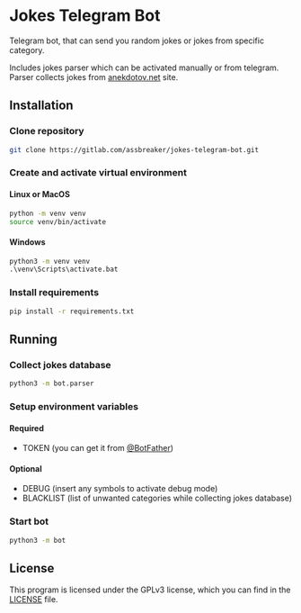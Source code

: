 # Jokes Telegram Bot

Telegram bot, that can send you random jokes or jokes from specific category.

Includes jokes parser which can be activated manually or from telegram.
Parser collects jokes from [anekdotov.net](https://anekdotov.net) site.

## Installation

### Clone repository

```sh
git clone https://gitlab.com/assbreaker/jokes-telegram-bot.git
```

### Create and activate virtual environment

#### Linux or MacOS

```sh
python -m venv venv
source venv/bin/activate
```

#### Windows

```bat
python3 -m venv venv
.\venv\Scripts\activate.bat
```

### Install requirements

```sh
pip install -r requirements.txt
```

## Running

### Collect jokes database

```sh
python3 -m bot.parser
```

### Setup environment variables

#### Required

* TOKEN (you can get it from [@BotFather](https://t.me/BotFather))

#### Optional

* DEBUG (insert any symbols to activate debug mode)
* BLACKLIST (list of unwanted categories while collecting jokes database)

### Start bot

```sh
python3 -m bot
```

## License

This program is licensed under the GPLv3 license, which you can find in the [LICENSE](LICENSE) file.
